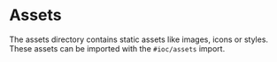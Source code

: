 # Assets

The assets directory contains static assets like images, icons or styles.
These assets can be imported with the `#ioc/assets` import.
